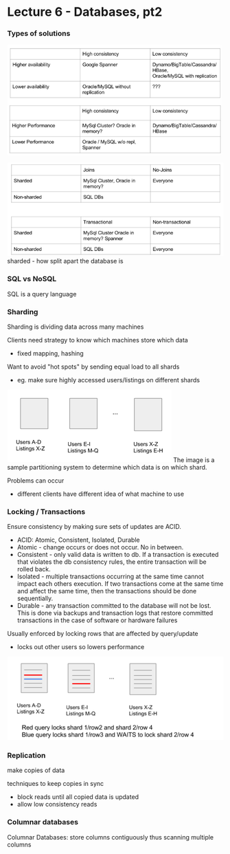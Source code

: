 Lecture 6 - Databases, pt2
============================

### Types of solutions
![](lecture_6-images/e64468a9420fecc0d40ea2edc1f1dbe1.png)


![](lecture_6-images/0f463d2a60c401df3281c180628c94fb.png)
sharded - how split apart the database is


### SQL vs NoSQL
SQL is a query language

### Sharding
Sharding is dividing data across many machines

Clients need strategy to know which machines store which data
  * fixed mapping, hashing

Want to avoid "hot spots" by sending equal load to all shards
  * eg. make sure highly accessed users/listings on different shards

![](lecture_6-images/eb8904fcef95798695423637bbafa371.png)
The image is a sample partitioning system to determine which data is on which shard.

Problems can occur
* different clients have different idea of what machine to use


### Locking / Transactions
Ensure consistency by making sure sets of updates are ACID.
  * ACID: Atomic, Consistent, Isolated, Durable
  * Atomic - change occurs or does not occur. No in between.
  * Consistent - only valid data is written to db. If a transaction is executed that violates the db consistency rules, the entire transaction will be rolled back.
  * Isolated - multiple transactions occurring at the same time cannot impact each others execution. If two transactions come at the same time and affect the same time, then the transactions should be done sequentially.
  * Durable - any transaction committed to the database will not be lost. This is done via backups and transaction logs that restore committed transactions in the case of software or hardware failures

Usually enforced by locking rows that are affected by query/update
* locks out other users so lowers performance

![](lecture_6-images/1ad2f61b8c26115d756c77334ba9012b.png)

### Replication
make copies of data

techniques to keep copies in sync
  * block reads until all copied data is updated
  * allow low consistency reads

### Columnar databases
Columnar Databases: store columns contiguously thus scanning multiple columns
